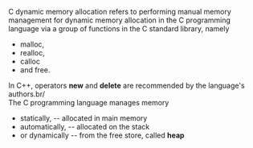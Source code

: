 C dynamic memory allocation refers to performing manual memory management for dynamic memory allocation in the C programming language via a group of functions in the C standard library, namely 
* malloc, 
* realloc, 
* calloc 
* and free.<br/>

In C++, operators __new__ and __delete__ are recommended by the language's authors.br/
<br/>
The C programming language manages memory
* statically, -- allocated in main memory
* automatically, -- allocated on the stack
* or dynamically -- from the free store, called __heap__ <br/>

